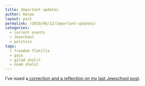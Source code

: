 ```yaml
---
title: Important updates
author: Harpo
layout: post
permalink: /2010/06/12/important-updates/
categories:
  - current events
  - Jewschool
  - politics
tags:
  - freedom flotilla
  - gaza
  - gilad shalit
  - noam shalit
---
```

I&#8217;ve issed a<a href="http://jewschool.com/2010/06/12/23095/a-correction-and-a-changed-viewpoint/" target="_blank"> correction and a reflection on my last Jewschool post</a>.